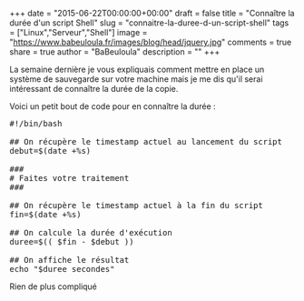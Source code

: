 +++
date = "2015-06-22T00:00:00+00:00"
draft = false
title = "Connaître la durée d'un script Shell"
slug = "connaitre-la-duree-d-un-script-shell"
tags = ["Linux","Serveur","Shell"]
image = "https://www.babeuloula.fr/images/blog/head/jquery.jpg"
comments = true
share = true
author = "BaBeuloula"
description = ""
+++

<p>La semaine derni&egrave;re je vous expliquais comment mettre en place un syst&egrave;me de sauvegarde sur votre machine mais je me dis qu&#39;il serai int&eacute;ressant de conna&icirc;tre la dur&eacute;e de la copie.</p>

<p><!--more-->Voici un petit bout de code pour en conna&icirc;tre la dur&eacute;e :</p>

<pre class="brush: shell " data-pbcklang="shell" data-pbcktabsize="4">
#!/bin/bash

## On r&eacute;cup&egrave;re le timestamp actuel au lancement du script
debut=$(date +%s)

###
# Faites votre traitement
###

## On r&eacute;cup&egrave;re le timestamp actuel &agrave; la fin du script
fin=$(date +%s)

## On calcule la dur&eacute;e d&#39;ex&eacute;cution
duree=$(( $fin - $debut ))

## On affiche le r&eacute;sultat
echo &quot;$duree secondes&quot;</pre>

<p>Rien de plus compliqu&eacute;</p>
